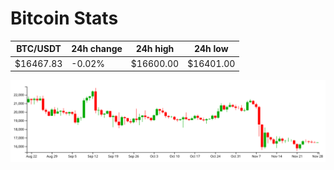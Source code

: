 # Bitcoin Stats

BTC/USDT|24h change|24h high|24h low|
|---|---|---|---|
|$16467.83|-0.02%|$16600.00|$16401.00|

<img src="./chart.svg">
